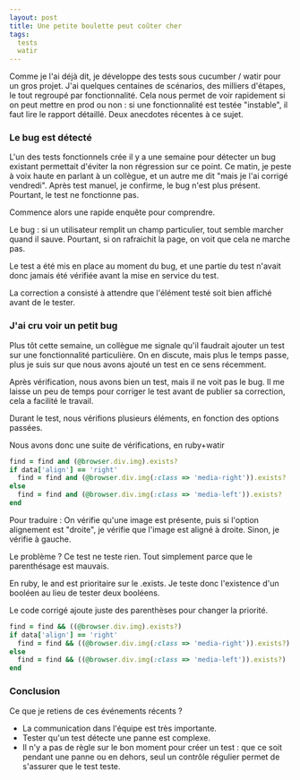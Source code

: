 ```yaml
---
layout: post
title: Une petite boulette peut coûter cher
tags:
  tests
  watir
---
```


Comme je l'ai déjà dit, je développe des tests sous cucumber / watir pour un gros projet. J'ai quelques centaines de scénarios, des milliers d'étapes, le tout regroupé par fonctionnalité. Cela nous permet de voir rapidement si on peut mettre en prod ou non : si une fonctionnalité est testée "instable", il faut lire le rapport détaillé.
Deux anecdotes récentes à ce sujet.

### Le bug est détecté

L'un des tests fonctionnels crée il y a une semaine pour détecter un bug existant permettait d'éviter la non régression sur ce point. Ce matin, je peste à voix haute en parlant à un collègue, et un autre me dit "mais je l'ai corrigé vendredi". Après test manuel, je confirme, le bug n'est plus présent. Pourtant, le test ne fonctionne pas.

Commence alors une rapide enquête pour comprendre.

Le bug : si un utilisateur remplit un champ particulier, tout semble marcher quand il sauve. Pourtant, si on rafraichit la page, on voit que cela ne marche pas.

Le test a été mis en place au moment du bug, et une partie du test n'avait donc jamais été vérifiée avant la mise en service du test.

La correction a consisté à attendre que l'élément testé soit bien affiché avant de le tester.


### J'ai cru voir un petit bug

Plus tôt cette semaine, un collègue me signale qu'il faudrait ajouter un test sur une fonctionnalité particulière. On en discute, mais plus le temps passe, plus je suis sur que nous avons ajouté un test en ce sens récemment.

Après vérification, nous avons bien un test, mais il ne voit pas le bug. Il me laisse un peu de temps pour corriger le test avant de publier sa correction, cela a facilité le travail.

Durant le test, nous vérifions plusieurs éléments, en fonction des options passées.

Nous avons donc une suite de vérifications, en ruby+watir

```ruby
find = find and (@browser.div.img).exists?
if data['align'] == 'right'
  find = find and (@browser.div.img(:class => 'media-right')).exists?
else
  find = find and (@browser.div.img(:class => 'media-left')).exists?
end
```

Pour traduire : On vérifie qu'une image est présente, puis si l'option alignement est "droite", je vérifie que l'image est aligné à droite. Sinon, je vérifie à gauche.

Le problème ? Ce test ne teste rien. Tout simplement parce que le parenthésage est mauvais.

En ruby, le and est prioritaire sur le .exists. Je teste donc l'existence d'un booléen au lieu de tester deux booléens.

Le code corrigé ajoute juste des parenthèses pour changer la priorité.

```ruby
find = find && ((@browser.div.img).exists?)
if data['align'] == 'right'
  find = find && ((@browser.div.img(:class => 'media-right')).exists?)
else
  find = find && ((@browser.div.img(:class => 'media-left')).exists?)
end    
```

### Conclusion

Ce que je retiens de ces événements récents ?

* La communication dans l'équipe est très importante.
* Tester qu'un test détecte une panne est complexe.
* Il n'y a pas de règle sur le bon moment pour créer un test : que ce soit pendant une panne ou en dehors, seul un contrôle régulier permet de s'assurer que le test teste.